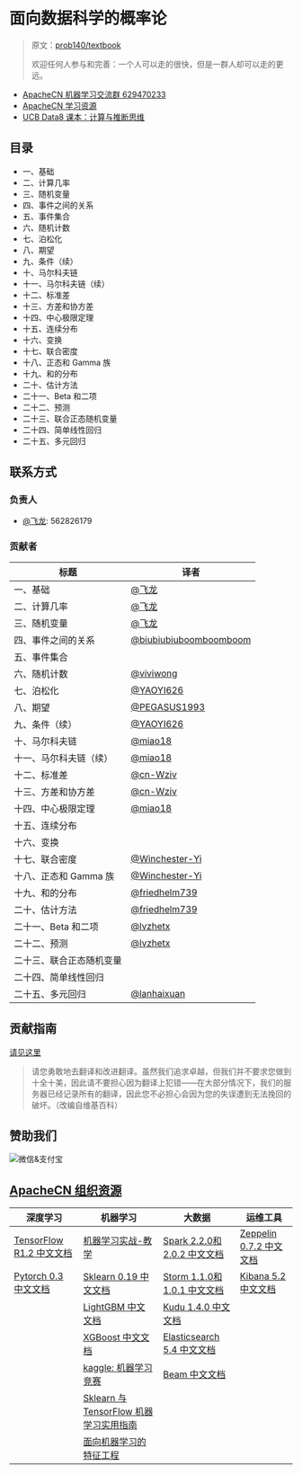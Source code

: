# 面向数据科学的概率论

> 原文：[prob140/textbook](https://nbviewer.jupyter.org/github/prob140/textbook/tree/gh-pages/notebooks/)
> 
> 欢迎任何人参与和完善：一个人可以走的很快，但是一群人却可以走的更远。

* [ApacheCN 机器学习交流群 629470233](http://shang.qq.com/wpa/qunwpa?idkey=30e5f1123a79867570f665aa3a483ca404b1c3f77737bc01ec520ed5f078ddef)
* [ApacheCN 学习资源](http://www.apachecn.org/)
* [UCB Data8 课本：计算与推断思维](https://github.com/apachecn/data8-textbook-zh)

## 目录

+   一、基础
+   二、计算几率
+   三、随机变量
+   四、事件之间的关系
+   五、事件集合
+   六、随机计数
+   七、泊松化
+   八、期望
+   九、条件（续）
+   十、马尔科夫链
+   十一、马尔科夫链（续）
+   十二、标准差
+   十三、方差和协方差
+   十四、中心极限定理
+   十五、连续分布
+   十六、变换
+   十七、联合密度
+   十八、正态和 Gamma 族
+   十九、和的分布
+   二十、估计方法
+   二十一、Beta 和二项
+   二十二、预测
+   二十三、联合正态随机变量
+   二十四、简单线性回归
+   二十五、多元回归

## 联系方式

### 负责人

* [@飞龙](https://github.com/wizardforcel): 562826179

### 贡献者

| 标题 | 译者 |
| --- | --- |
| 一、基础 | [@飞龙](https://github.com/wizardforcel) |
| 二、计算几率 | [@飞龙](https://github.com/wizardforcel) |
| 三、随机变量 | [@飞龙](https://github.com/wizardforcel) |
| 四、事件之间的关系 | [@biubiubiuboomboomboom](https://github.com/biubiubiuboomboomboom) |
| 五、事件集合 |
| 六、随机计数 | [@viviwong](https://github.com/viviwong) |
| 七、泊松化 | [@YAOYI626](https://github.com/YAOYI626) |
| 八、期望 | [@PEGASUS1993](https://github.com/PEGASUS1993) |
| 九、条件（续） | [@YAOYI626](https://github.com/YAOYI626) |
| 十、马尔科夫链 | [@miao18](https://github.com/Yao544303) |
| 十一、马尔科夫链（续） | [@miao18](https://github.com/Yao544303) |
| 十二、标准差 | [@cn-Wziv](https://github.com/cn-Wziv) |
| 十三、方差和协方差 | [@cn-Wziv](https://github.com/cn-Wziv) |
| 十四、中心极限定理 | [@miao18](https://github.com/Yao544303) |
| 十五、连续分布 |
| 十六、变换 |
| 十七、联合密度 | [@Winchester-Yi](https://github.com/Winchester-Yi) |
| 十八、正态和 Gamma 族 | [@Winchester-Yi](https://github.com/Winchester-Yi) |
| 十九、和的分布 | [@friedhelm739](https://github.com/friedhelm739) |
| 二十、估计方法 | [@friedhelm739](https://github.com/friedhelm739) |
| 二十一、Beta 和二项 | [@lvzhetx](https://github.com/lvzhetx) |
| 二十二、预测 | [@lvzhetx](https://github.com/lvzhetx) |
| 二十三、联合正态随机变量 |
| 二十四、简单线性回归 |
| 二十五、多元回归 | [@lanhaixuan](https://github.com/lanhaixuan) |

## 贡献指南

[请见这里](CONTRIBUTING.md)

> 请您勇敢地去翻译和改进翻译。虽然我们追求卓越，但我们并不要求您做到十全十美，因此请不要担心因为翻译上犯错——在大部分情况下，我们的服务器已经记录所有的翻译，因此您不必担心会因为您的失误遭到无法挽回的破坏。（改编自维基百科）

## 赞助我们

<img src="http://www.apachecn.org/img/about/donate.jpg" alt="微信&支付宝" />

## [ApacheCN 组织资源](http://www.apachecn.org/)

| 深度学习 | 机器学习  | 大数据 | 运维工具 |
| --- | --- | --- | --- |
| [TensorFlow R1.2 中文文档](http://cwiki.apachecn.org/pages/viewpage.action?pageId=10030122) | [机器学习实战-教学](https://github.com/apachecn/MachineLearning) | [Spark 2.2.0和2.0.2 中文文档](http://spark.apachecn.org/) | [Zeppelin 0.7.2 中文文档](http://cwiki.apachecn.org/pages/viewpage.action?pageId=10030467) |
| [Pytorch 0.3 中文文档](http://pytorch.apachecn.org) | [Sklearn 0.19 中文文档](http://sklearn.apachecn.org/) | [Storm 1.1.0和1.0.1 中文文档](http://storm.apachecn.org/) | [Kibana 5.2 中文文档](http://cwiki.apachecn.org/pages/viewpage.action?pageId=8159377) |
|  | [LightGBM 中文文档](http://lightgbm.apachecn.org/cn/latest) | [Kudu 1.4.0 中文文档](http://cwiki.apachecn.org/pages/viewpage.action?pageId=10813594) |  |
|  | [XGBoost 中文文档](http://xgboost.apachecn.org/cn/latest)  | [Elasticsearch 5.4 中文文档](http://cwiki.apachecn.org/pages/viewpage.action?pageId=4260364) |
|  | [kaggle: 机器学习竞赛](https://github.com/apachecn/kaggle) | [Beam 中文文档](http://beam.apachecn.org/) |
|  | [Sklearn 与 TensorFlow 机器学习实用指南](https://github.com/apachecn/hands_on_Ml_with_Sklearn_and_TF) |  |
|  | [面向机器学习的特征工程](https://github.com/apachecn/feature-engineering-for-ml-zh) |  |
